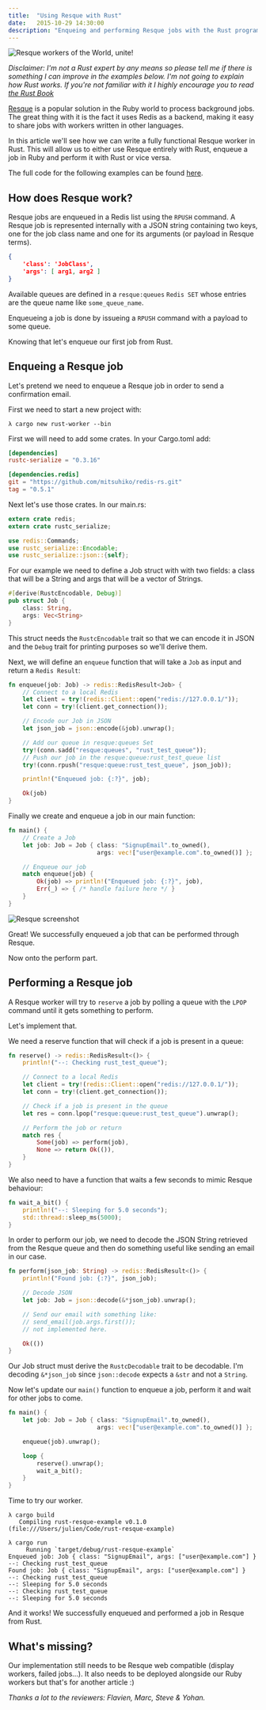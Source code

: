```yaml
---
title:  "Using Resque with Rust"
date:   2015-10-29 14:30:00
description: "Enqueing and performing Resque jobs with the Rust programming language."
---
```


![Resque workers of the World, unite!](http://i.imgbox.com/D8eBMjnd.jpg)


*Disclaimer: I'm not a Rust expert by any means so please tell me if there is something I can improve in the examples below. I'm not going to explain how Rust works. If you're not familiar with it I highly encourage you to read [the Rust Book](https://doc.rust-lang.org/book/)*

[Resque](https://github.com/blog/542-introducing-resque) is a popular solution in the Ruby world to process background jobs. The great thing with it is the fact it uses Redis as a backend, making it easy to share jobs with workers written in other languages.

In this article we'll see how we can write a fully functional Resque worker in Rust. This will allow us to either use Resque entirely with Rust, enqueue a job in Ruby and perform it with Rust or vice versa.

The full code for the following examples can be found [here](https://github.com/julienXX/rust-resque-example).

## How does Resque work?  

Resque jobs are enqueued in a Redis list using the `RPUSH` command.
A Resque job is represented internally with a JSON string containing two keys, one for the job class name and one for its arguments (or payload in Resque terms).

```json
{
    'class': 'JobClass',
    'args': [ arg1, arg2 ]
}
```

Available queues are defined in a `resque:queues` `Redis SET` whose entries are the queue name like `some_queue_name`.

Enqueueing a job is done by issueing a `RPUSH` command with a payload to some queue. 

Knowing that let's enqueue our first job from Rust.

## Enqueing a Resque job

Let's pretend we need to enqueue a Resque job in order to send a confirmation email.

First we need to start a new project with:

```
λ cargo new rust-worker --bin
```

First we will need to add some crates.
In your Cargo.toml add:

```toml
[dependencies]
rustc-serialize = "0.3.16"

[dependencies.redis]
git = "https://github.com/mitsuhiko/redis-rs.git"
tag = "0.5.1"
```

Next let's use those crates. In our main.rs:

```rust
extern crate redis;
extern crate rustc_serialize;

use redis::Commands;
use rustc_serialize::Encodable;
use rustc_serialize::json::{self};
```

For our example we need to define a Job struct with with two fields: a class that will be a String and args that will be a vector of Strings.

```rust
#[derive(RustcEncodable, Debug)]
pub struct Job {
    class: String,
    args: Vec<String>
}
```

This struct needs the `RustcEncodable` trait so that we can encode it in JSON and the `Debug` trait for printing purposes so we'll derive them.

Next, we will define an `enqueue` function that will take a `Job` as input and return a `Redis Result`:

```rust
fn enqueue(job: Job) -> redis::RedisResult<Job> {
    // Connect to a local Redis
    let client = try!(redis::Client::open("redis://127.0.0.1/"));
    let conn = try!(client.get_connection());

    // Encode our Job in JSON
    let json_job = json::encode(&job).unwrap();

    // Add our queue in resque:queues Set
    try!(conn.sadd("resque:queues", "rust_test_queue"));
    // Push our job in the resque:queue:rust_test_queue list
    try!(conn.rpush("resque:queue:rust_test_queue", json_job));

    println!("Enqueued job: {:?}", job);

    Ok(job)
}
```

Finally we create and enqueue a job in our main function:

```rust
fn main() {
    // Create a Job
    let job: Job = Job { class: "SignupEmail".to_owned(),
                         args: vec!["user@example.com".to_owned()] };

    // Enqueue our job
    match enqueue(job) {
        Ok(job) => println!("Enqueued job: {:?}", job),
        Err(_) => { /* handle failure here */ }
    }
}
```

![Resque screenshot](http://i.imgbox.com/GmeAjSnN.png)

Great! We successfully enqueued a job that can be performed through Resque.

Now onto the perform part.

## Performing a Resque job

A Resque worker will try to `reserve` a job by polling a queue with the `LPOP` command until it gets something to perform.

Let's implement that.

We need a reserve function that will check if a job is present in a queue:

```rust
fn reserve() -> redis::RedisResult<()> {
    println!("--: Checking rust_test_queue");

    // Connect to a local Redis
    let client = try!(redis::Client::open("redis://127.0.0.1/"));
    let conn = try!(client.get_connection());

    // Check if a job is present in the queue
    let res = conn.lpop("resque:queue:rust_test_queue").unwrap();

    // Perform the job or return
    match res {
        Some(job) => perform(job),
        None => return Ok(()),
    }
}
```

We also need to have a function that waits a few seconds to mimic Resque behaviour:

```rust
fn wait_a_bit() {
    println!("--: Sleeping for 5.0 seconds");
    std::thread::sleep_ms(5000);
}
```

In order to perform our job, we need to decode the JSON String retrieved from the Resque queue and then do something useful like sending an email in our case.

```rust
fn perform(json_job: String) -> redis::RedisResult<()> {
    println!("Found job: {:?}", json_job);

    // Decode JSON
    let job: Job = json::decode(&*json_job).unwrap();

    // Send our email with something like:
    // send_email(job.args.first());
    // not implemented here.

    Ok(())
}
```

Our Job struct must derive the `RustcDecodable` trait to be decodable. I'm decoding `&*json_job` since `json::decode` expects a `&str` and not a `String`.

Now let's update our `main()` function to enqueue a job, perform it and wait for other jobs to come.

```rust
fn main() {
    let job: Job = Job { class: "SignupEmail".to_owned(),
                         args: vec!["user@example.com".to_owned()] };

    enqueue(job).unwrap();

    loop {
        reserve().unwrap();
        wait_a_bit();
    }
}
```

Time to try our worker.

```console
λ cargo build
   Compiling rust-resque-example v0.1.0 (file:///Users/julien/Code/rust-resque-example)

λ cargo run
     Running `target/debug/rust-resque-example`
Enqueued job: Job { class: "SignupEmail", args: ["user@example.com"] }
--: Checking rust_test_queue
Found job: Job { class: "SignupEmail", args: ["user@example.com"] }
--: Checking rust_test_queue
--: Sleeping for 5.0 seconds
--: Checking rust_test_queue
--: Sleeping for 5.0 seconds
```

And it works! We successfully enqueued and performed a job in Resque from Rust.

## What's missing?

Our implementation still needs to be Resque web compatible (display workers, failed jobs...). It also needs to be deployed alongside our Ruby workers but that's for another article :)

*Thanks a lot to the reviewers: Flavien, Marc, Steve & Yohan.*
